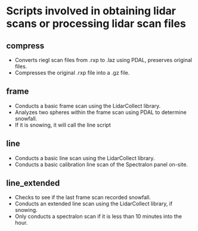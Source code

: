 # Scripts involved in obtaining lidar scans or processing lidar scan files

## compress

- Converts riegl scan files from .rxp to .laz using PDAL, preserves original files.
- Compresses the original .rxp file into a .gz file.

## frame

- Conducts a basic frame scan using the LidarCollect library.
- Analyzes two spheres within the frame scan using PDAL to determine snowfall.
- If it is snowing, it will call the line script

## line

- Conducts a basic line scan using the LidarCollect library.
- Conducts a basic calibration line scan of the Spectralon panel on-site.

## line_extended

- Checks to see if the last frame scan recorded snowfall.
- Conducts an extended line scan using the LidarCollect library, if snowing.
- Only conducts a spectralon scan if it is less than 10 minutes into the hour.

